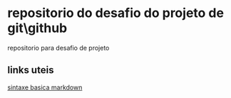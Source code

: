 # repositorio do desafio do projeto de git\github
repositorio para desafio de projeto

## links uteis
[sintaxe basica markdown](https://github.com/mkainne/dio-desafio-git-primeirorepositorio.git)
